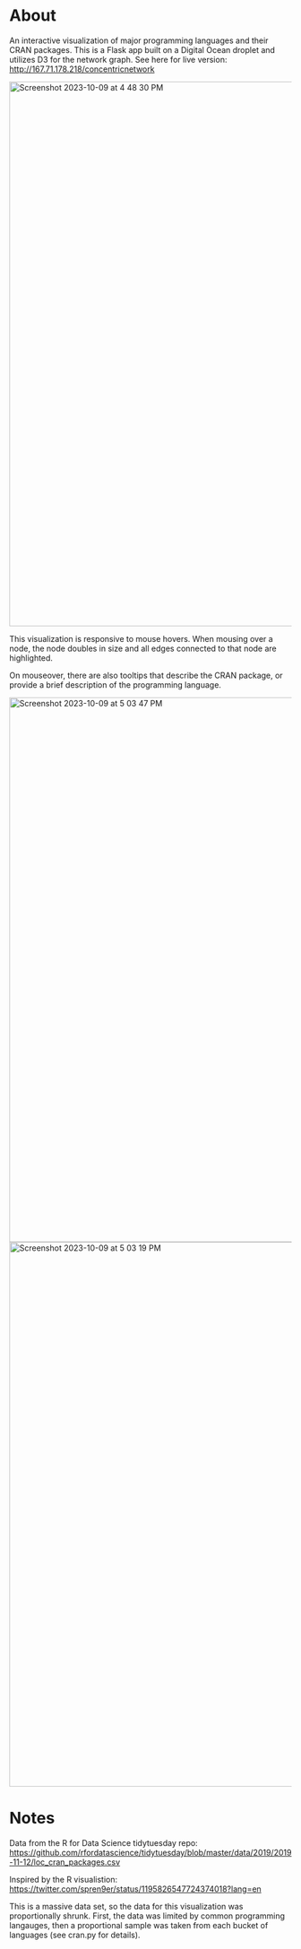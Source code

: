 # About

An interactive visualization of major programming languages and their CRAN packages. This is a Flask app built on a Digital Ocean droplet and utilizes D3 for the network graph. See here for live version: http://167.71.178.218/concentricnetwork

<img width="972" alt="Screenshot 2023-10-09 at 4 48 30 PM" src="https://github.com/labonibayen/flask_network_graph/assets/26695981/6e64dcdc-c69a-4833-9257-d64e8be67ae6">

This visualization is responsive to mouse hovers. When mousing over a node, the node doubles in size and all edges connected to that node are highlighted.

On mouseover, there are also tooltips that describe the CRAN package, or provide a brief description of the programming language.

<img width="972" alt="Screenshot 2023-10-09 at 5 03 47 PM" src="https://github.com/labonibayen/flask_network_graph/assets/26695981/b82f0ec8-b97c-42c1-9c78-92f20f052511">
<img width="972" alt="Screenshot 2023-10-09 at 5 03 19 PM" src="https://github.com/labonibayen/flask_network_graph/assets/26695981/02662019-b316-4cf9-ade4-b639d486b13a">

# Notes

Data from the R for Data Science tidytuesday repo: https://github.com/rfordatascience/tidytuesday/blob/master/data/2019/2019-11-12/loc_cran_packages.csv

Inspired by the R visualistion: https://twitter.com/spren9er/status/1195826547724374018?lang=en

This is a massive data set, so the data for this visualization was proportionally shrunk. First, the data was limited by common programming langauges, then a proportional sample was taken from each bucket of languages (see cran.py for details).









